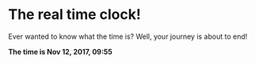 # The real time clock!

Ever wanted to know what the time is? Well, your journey is about to end!

**The time is Nov 12, 2017, 09:55**